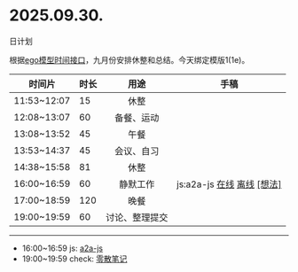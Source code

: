 # 2025.09.30.
日计划

根据[ego模型时间接口](https://gitee.com/hyg/blog/blob/master/timeflow.md)，九月份安排休整和总结。今天绑定模版1(1e)。

| 时间片 | 时长 | 用途 | 手稿 |
| --- | --- | :---: | --- |
| 11:53~12:07 | 15 | 休整 |  |
| 12:08~13:07 | 60 | 备餐、运动 |  |
| 13:08~13:52 | 45 | 午餐 |  |
| 13:53~14:37 | 45 | 会议、自习 |  |
| 14:38~15:58 | 81 | 休整 |  |
| 16:00~16:59 | 60 | 静默工作 | js:a2a-js [在线](http://simp.ly/p/4QDThK) [离线](../../draft/2025/20250930160000.md) <a href="mailto:huangyg@mars22.com?subject=关于2025.09.30.[js:a2a-js]任务&body=日期: 20250930%0D%0A序号: 5%0D%0A手稿:../../draft/2025/20250930160000.md%0D%0A---请勿修改邮件主题及以上内容 从下一行开始写您的想法---%0D%0A">[想法]</a> |
| 17:00~18:59 | 120 | 晚餐 |  |
| 19:00~19:59 | 60 | 讨论、整理提交 |  |

---

- 16:00~16:59	js: [a2a-js](../../draft/2025/20250930.01.md)
- 19:00~19:59	check: [零散笔记](../../draft/2025/20250930.02.md)
